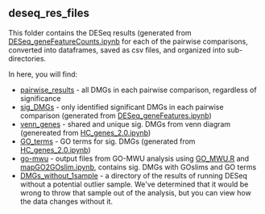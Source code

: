 ## deseq_res_files

This folder contains the DESeq results (generated from [DESeq_geneFeatureCounts.ipynb](https://github.com/jgmcdonough/CE18_methylRAD_analysis/blob/master/analysis/DMGs_analysis/DESeq_geneFeatureCounts.ipynb) for each of the pairwise comparisons, converted into dataframes, saved as csv files, and organized into sub-directories.


In here, you will find:
- [pairwise_results](https://github.com/jgmcdonough/CE18_methylRAD_analysis/tree/master/analysis/deseq_res_files/pairwise_results) - all DMGs in each pairwise comparison, regardless of significance
- [sig_DMGs](https://github.com/jgmcdonough/CE18_methylRAD_analysis/tree/master/analysis/deseq_res_files/sig_DMGs) - only identified significant DMGs in each pairwise comparison (generated from [DESeq_geneFeatures.ipynb](https://github.com/jgmcdonough/CE18_methylRAD_analysis/blob/master/analysis/DMGs_analysis/DESeq_geneFeatures.ipynb))
- [venn_genes](https://github.com/jgmcdonough/CE18_methylRAD_analysis/tree/master/analysis/deseq_res_files/geneFeatures_res/venn_genes) - shared and unique sig. DMGs from venn diagram (genereated from [HC_genes_2.0.ipynb](https://github.com/jgmcdonough/CE18_methylRAD_analysis/blob/master/analysis/DMGs_analysis/HC_genes_2.0.ipynb))
- [GO_terms](https://github.com/jgmcdonough/CE18_methylRAD_analysis/tree/master/analysis/deseq_res_files/GO_terms) - GO terms for sig. DMGs (generated from [HC_genes_2.0.ipynb](https://github.com/jgmcdonough/CE18_methylRAD_analysis/blob/master/analysis/DMGs_analysis/HC_genes_2.0.ipynb))
- [go-mwu](https://github.com/jgmcdonough/CE18_methylRAD_analysis/tree/master/analysis/deseq_res_files/go-mwu) - output files from GO-MWU analysis using [GO_MWU.R](https://github.com/jgmcdonough/CE18_methylRAD_analysis/blob/master/analysis/DMGs_analysis/go_mwu/GO_MWU.R) and [mapGO2GOslim.ipynb](https://github.com/jgmcdonough/CE18_methylRAD_analysis/blob/master/analysis/DMGs_analysis/mapGO2GOslim.ipynb), contains sig. DMGs with GOslims and GO terms
- [DMGs_without_1sample](https://github.com/jgmcdonough/CE18_methylRAD_analysis/tree/master/analysis/deseq_res_files/DMGs_without_1sample) - a directory of the results of running DESeq without a potential outlier sample. We've determined that it would be wrong to throw that sample out of the analysis, but you can view how the data changes without it.
